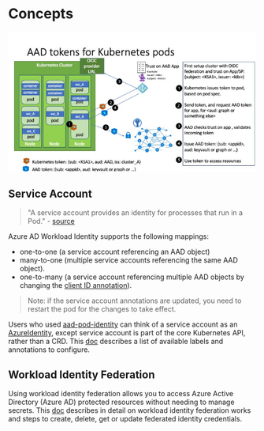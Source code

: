 # Concepts

![Flow Diagram][1]

## Service Account

> "A service account provides an identity for processes that run in a Pod." - [source][2]

Azure AD Workload Identity supports the following mappings:

*   one-to-one (a service account referencing an AAD object)
*   many-to-one (multiple service accounts referencing the same AAD object).
*   one-to-many (a service account referencing multiple AAD objects by changing the [client ID annotation][6]).

> Note: if the service account annotations are updated, you need to restart the pod for the changes to take effect.

Users who used [aad-pod-identity][3] can think of a service account as an [AzureIdentity][4], except service account is part of the core Kubernetes API, rather than a CRD. This [doc][5] describes a list of available labels and annotations to configure.

## Workload Identity Federation

Using workload identity federation allows you to access Azure Active Directory (Azure AD) protected resources without needing to manage secrets. This [doc][7] describes in detail on workload identity federation works and steps to create, delete, get or update federated identity credentials.

[1]: ./images/flow-diagram.png

[2]: https://kubernetes.io/docs/tasks/configure-pod-container/configure-service-account/

[3]: https://github.com/Azure/aad-pod-identity

[4]: https://azure.github.io/aad-pod-identity/docs/concepts/azureidentity/

[5]: ./topics/service-account-labels-and-annotations.md

[6]: ./topics/service-account-labels-and-annotations.md#annotations

[7]: https://docs.microsoft.com/en-us/azure/active-directory/develop/workload-identity-federation
